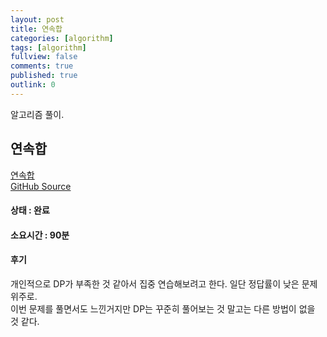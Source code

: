```yaml
---
layout: post
title: 연속합
categories: [algorithm]
tags: [algorithm]
fullview: false
comments: true
published: true
outlink: 0
---
```


알고리즘 풀이.

## 연속합
[연속합](https://www.acmicpc.net/problem/1912)  
[GitHub Source](https://github.com/kingbbode/algorithm-source/tree/master/src/problem1912)  

#### 상태 : 완료

#### 소요시간 : 90분

#### 후기
 개인적으로 DP가 부족한 것 같아서 집중 연습해보려고 한다. 일단 정답률이 낮은 문제 위주로.  
 이번 문제를 풀면서도 느낀거지만 DP는 꾸준히 풀어보는 것 말고는 다른 방법이 없을 것 같다.  